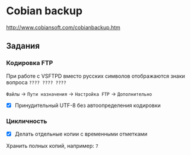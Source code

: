 # Cobian backup
http://www.cobiansoft.com/cobianbackup.htm

## Задания
### Кодировка FTP
При работе с VSFTPD вместо русских символов отображаются знаки вопроса `???? ???? ????`

`Файлы` -> `Пути назначения` -> `Настройка FTP` -> `Дополнительно`

- [x] Принудительный UTF-8 без автоопределения кодировки

### Цикличность
- [x] Делать отдельные копии с временными отметками

Хранить полных копий, например: `7`
